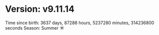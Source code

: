 # Version: v9.11.14
Time since birth: 3637 days, 87288 hours, 5237280 minutes, 314236800 seconds
Season: Summer ☀️
